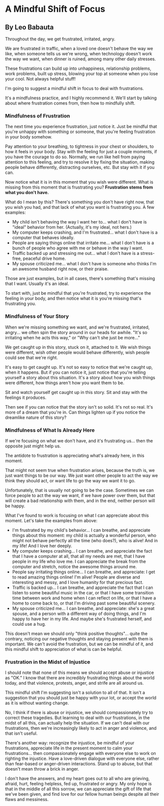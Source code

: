 # A Mindful Shift of Focus
## By Leo Babauta

Throughout the day, we get frustrated, irritated, angry.

We are frustrated in traffic, when a loved one doesn't behave the way we like, when someone tells us we're wrong, when technology doesn't work the way we want, when dinner is ruined, among many other daily stresses.

These frustrations can build up into unhappiness, relationship problems, work problems, built up stress, blowing your top at someone when you lose your cool. Not always helpful stuff!

I'm going to suggest a mindful shift in focus to deal with frustrations.

It's a mindfulness practice, and I highly recommend it. We'll start by talking about where frustration comes from, then how to mindfully shift.

### Mindfulness of Frustration
The next time you experience frustration, just notice it. Just be mindful that you're unhappy with something or someone, that you're feeling frustration in your body somehow.

Pay attention to your breathing, to tightness in your chest or shoulders, to how it feels in your body. Stay with the feeling for just a couple moments, if you have the courage to do so. Normally, we run like hell from paying attention to this feeling, and try to resolve it by fixing the situation, making people behave differently, distracting ourselves, etc. But stay with it if you can.

Now notice what it is in this moment that you wish were different. What is missing from this moment that is frustrating you? **Frustration stems from what you don't have.**

What do I mean by this? There's something you don't have right now, that you wish you had, and that lack of what you want is frustrating you. A few examples:

 - My child isn't behaving the way I want her to... what I don't have is "ideal" behavior from her. (Actually, it's my ideal, not hers.)
 - My computer keeps crashing, and I'm frustrated... what I don't have is a computer that behaves ideally.
 - People are saying things online that irritate me... what I don't have is a bunch of people who agree with me or behave in the way I want.
 - Traffic backed up and stressing me out... what I don't have is a stress-free, peaceful drive home.
 - My spouse criticized me... what I don't have is someone who thinks I'm an awesome husband right now, or their praise.

Those are just examples, but in all cases, there's something that's missing that I want. Usually it's an ideal.

To start with, just be mindful that you're frustrated, try to experience the feeling in your body, and then notice what it is you're missing that's frustrating you.

### Mindfulness of Your Story
When we're missing something we want, and we're frustrated, irritated, angry... we often spin the story around in our heads for awhile. "It's so irritating when he acts this way," or "Why can't she just be more..."

We get caught up in this story, stuck on it, attached to it. We wish things were different, wish other people would behave differently, wish people could see that we're right.

It's easy to get caught up. It's not so easy to notice that we're caught up, when it happens. But if you can notice it, just notice that you're telling yourself a story about this situation. It's a story about how you wish things were different, how things aren't how you want them to be.

Sit and watch yourself get caught up in this story. Sit and stay with the feelings it produces.

Then see if you can notice that the story isn't so solid. It's not so real. It's more of a dream that you're in. Can things lighten up if you notice the dreamlike nature of this story?

### Mindfulness of What Is Already Here
If we're focusing on what we don't have, and it's frustrating us... then the opposite just might help us.

The antidote to frustration is appreciating what's already here, in this moment.

That might not seem true when frustration arises, because the truth is, we just want things to be our way. We just want other people to act the way we think they should act, or want life to go the way we want it to go.

Unfortunately, that is usually not going to be the case. Sometimes we can force people to act the way we want, if we have power over them, but that will create a bad relationship with them, and in the end, neither person will be happy.

What I've found to work is focusing on what I can appreciate about this moment. Let's take the examples from above:

 - I'm frustrated by my child's behavior... I can breathe, and appreciate things about this moment: my child is actually a wonderful person, who might not behave perfectly all the time (who does?), who is alive! And in my life! And I love her deeply.
 - My computer keeps crashing... I can breathe, and appreciate the fact that I have a computer at all, that all my needs are met, that I have people in my life who love me. I can appreciate the break from the computer and stretch, notice the awesome things around me.
 - People say irritating things online... I can breathe, and appreciate: I get to read amazing things online! I'm alive! People are diverse and interesting and messy, and I love humanity for that precious fact.
 - Traffic is backed up... I can breathe, and appreciate the fact that I can listen to some beautiful music in the car, or that I have some transition time between work and home when I can reflect on life, or that I have a home to come back to, or that I'm driving past some beautiful scenery.
 - My spouse criticized me... I can breathe, and appreciate: she's a great spouse, and a person with a different way of doing things, and I'm happy to have her in my life. And maybe she's frustrated herself, and could use a hug.

This doesn't mean we should only "think positive thoughts"... quite the contrary, noticing our negative thoughts and staying present with them is important. We can't avoid the frustration, but we can be mindful of it, and this mindful shift to appreciation of what is can be helpful.

### Frustration in the Midst of Injustice
I should note that none of this means we should accept abuse or injustice as "OK." I know that there are incredibly frustrating things about the world today, and that violence, protests, anger, and strife are all around us.

This mindful shift I'm suggesting isn't a solution to all of that. It isn't a suggestion that you should just be happy with your lot, or accept the world as it is without wanting change.

No, I think if there is abuse or injustice, we should compassionately try to correct these tragedies. But learning to deal with our frustrations, in the midst of all this, can actually help the situation. If we can't deal with our frustrations, then we're increasingly likely to act in anger and violence, and that isn't useful.

There's another way: recognize the injustice, be mindful of your frustrations, appreciate life in the present moment to calm your frustrations... then compassionately engage with everyone else to work on righting the injustice. Have a love-driven dialogue with everyone else, rather than fear-based or anger-driven interactions. Stand up to abuse, but that doesn't mean throw a brick in anger.

I don't have the answers, and my heart goes out to all who are grieving, afraid, hurt, feeling helpless, fed up, frustrated or angry. My only hope is that in the middle of all this sorrow, we can appreciate the gift of life that we've been given, and find love for our fellow human beings despite all their flaws and messiness.